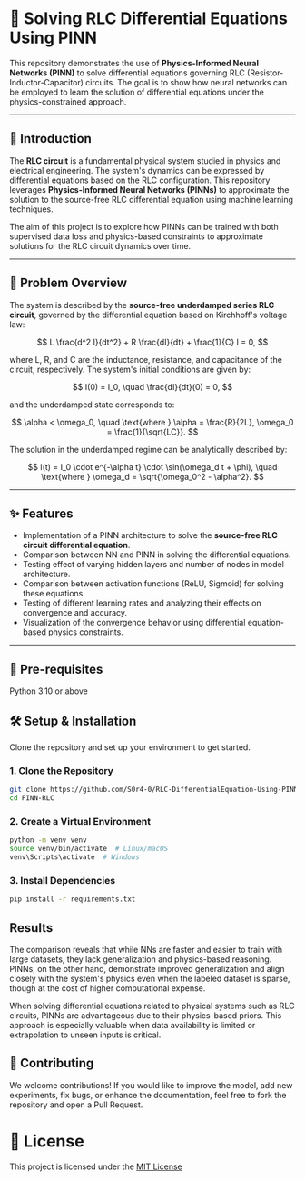 # 🧠 Solving RLC Differential Equations Using PINN

This repository demonstrates the use of **Physics-Informed Neural Networks (PINN)** to solve differential equations governing RLC (Resistor-Inductor-Capacitor) circuits. The goal is to show how neural networks can be employed to learn the solution of differential equations under the physics-constrained approach.

---

## 📜 Introduction

The **RLC circuit** is a fundamental physical system studied in physics and electrical engineering. The system's dynamics can be expressed by differential equations based on the RLC configuration. This repository leverages **Physics-Informed Neural Networks (PINNs)** to approximate the solution to the source-free RLC differential equation using machine learning techniques.

The aim of this project is to explore how PINNs can be trained with both supervised data loss and physics-based constraints to approximate solutions for the RLC circuit dynamics over time.

---

## 🧮 **Problem Overview**

The system is described by the **source-free underdamped series RLC circuit**, governed by the differential equation based on Kirchhoff's voltage law:

$$
L \frac{d^2 I}{dt^2} + R \frac{dI}{dt} + \frac{1}{C} I = 0,
$$

where L, R, and C are the inductance, resistance, and capacitance of the circuit, respectively. The system's initial conditions are given by:

$$
I(0) = I_0, \quad \frac{dI}{dt}(0) = 0,
$$

and the underdamped state corresponds to:

$$
\alpha < \omega_0, \quad \text{where } \alpha = \frac{R}{2L}, \omega_0 = \frac{1}{\sqrt{LC}}.
$$

The solution in the underdamped regime can be analytically described by:

$$
I(t) = I_0 \cdot e^{-\alpha t} \cdot \sin(\omega_d t + \phi), \quad \text{where } \omega_d = \sqrt{\omega_0^2 - \alpha^2}.
$$

---

## ✨ Features

- Implementation of a PINN architecture to solve the **source-free RLC circuit differential equation**.
- Comparison between NN and PINN in solving the differential equations.
- Testing effect of varying hidden layers and number of nodes in model architecture.
- Comparison between activation functions (ReLU, Sigmoid) for solving these equations.
- Testing of different learning rates and analyzing their effects on convergence and accuracy.
- Visualization of the convergence behavior using differential equation-based physics constraints.

---

## 🔧 Pre-requisites

Python 3.10 or above

## 🛠 Setup & Installation

Clone the repository and set up your environment to get started.

### 1. Clone the Repository

```bash
git clone https://github.com/S0r4-0/RLC-DifferentialEquation-Using-PINN.git
cd PINN-RLC
```
### 2. Create a Virtual Environment

```bash
python -m venv venv
source venv/bin/activate  # Linux/macOS
venv\Scripts\activate  # Windows
```

### 3. Install Dependencies

```bash
pip install -r requirements.txt
```

## Results

The comparison reveals that while NNs are faster and easier to train with large datasets, they lack generalization and physics-based reasoning. PINNs, on the other hand, demonstrate improved generalization and align closely with the system's physics even when the labeled dataset is sparse, though at the cost of higher computational expense.

When solving differential equations related to physical systems such as RLC circuits, PINNs are advantageous due to their physics-based priors. This approach is especially valuable when data availability is limited or extrapolation to unseen inputs is critical.


## 🤝 Contributing

We welcome contributions! If you would like to improve the model, add new experiments, fix bugs, or enhance the documentation, feel free to fork the repository and open a Pull Request.

# 📜 License
This project is licensed under the [MIT License](LICENSE)
